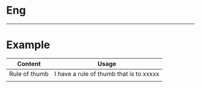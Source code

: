 # Eng

---

# Example

| Content | Usage |
| --- | --- |
| Rule of thumb | I have a rule of thumb that is to xxxxx |
|  |  |